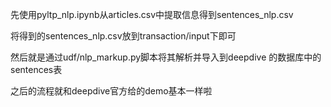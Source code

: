 先使用pyltp_nlp.ipynb从articles.csv中提取信息得到sentences_nlp.csv

将得到的sentences_nlp.csv放到transaction/input下即可

然后就是通过udf/nlp_markup.py脚本将其解析并导入到deepdive 的数据库中的sentences表

之后的流程就和deepdive官方给的demo基本一样啦
